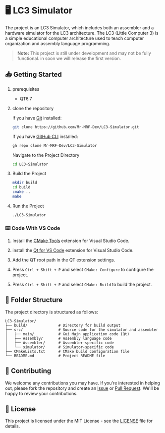 # 🖥️ LC3 Simulator

The project is an LC3 Simulator, which includes both an assembler and a hardware simulator for the LC3 architecture. The LC3 (Little Computer 3) is a simple educational computer architecture used to teach computer organization and assembly language programming.

> **Note:** This project is still under development and may not be fully functional. in soon we will release the first version.

## 📥 Getting Started

1. prerequisites

    - QT6.7

2. clone the repository

    If you have [Git](https://git-scm.com/) installed:

    ```bash
    git clone https://github.com/Mr-MRF-Dev/LC3-Simulator.git
    ```

    If you have [GitHub CLI](https://cli.github.com/) installed:

    ```bash
    gh repo clone Mr-MRF-Dev/LC3-Simulator
    ```

    Navigate to the Project Directory

    ```bash
    cd LC3-Simulator
    ```

3. Build the Project

    ```bash
    mkdir build
    cd build
    cmake ..
    make
    ```

4. Run the Project

    ```bash
    ./LC3-Simulator
    ```

<!--

### 🛠️ Building on Windows

1. Install [CMake](https://cmake.org/download/) and [MinGW](https://sourceforge.net/projects/mingw-w64/). Make sure to add the MinGW bin directory to your system PATH.
2. Install [QT6](https://www.qt.io/download) and add the bin directory to your system PATH.
3. Clone the repository and navigate to the project directory.

-->

### ⌨️ Code With VS Code

1. Install the [CMake Tools](https://marketplace.visualstudio.com/items?itemName=ms-vscode.cmake-tools) extension for Visual Studio Code.

2. install the [Qt for VS Code](https://marketplace.visualstudio.com/items?itemName=TheQtCompany.qt&ssr=false#overview) extension for Visual Studio Code.
3. Add the QT root path in the QT extension settings.

4. Press `Ctrl + Shift + P` and select `CMake: Configure` to configure the project.

5. Press `Ctrl + Shift + P` and select `CMake: Build` to build the project.

## 📁 Folder Structure

The project directory is structured as follows:

```plaintext
LC3-Simulator/
├── build/              # Directory for build output
├── src/                # Source code for the simulator and assembler
│   ├── main/           # Gui Main application code (Qt)
│   ├── Assembly/       # Assembly language code
│   ├── Assembler/      # Assembler-specific code
│   └── simulator/      # Simulator-specific code
├── CMakeLists.txt      # CMake build configuration file
└── README.md           # Project README file
```

## 🤝 Contributing

We welcome any contributions you may have. If you're interested in helping out, please fork the repository and create an [Issue](https://github.com/Mr-MRF-Dev/LC3-Simulator/issues) or [Pull Request](https://github.com/Mr-MRF-Dev/LC3-Simulator/pulls). We'll be happy to review your contributions.

## 📝 License

This project is licensed under the MIT License - see the [LICENSE](./LICENSE) file for details.
